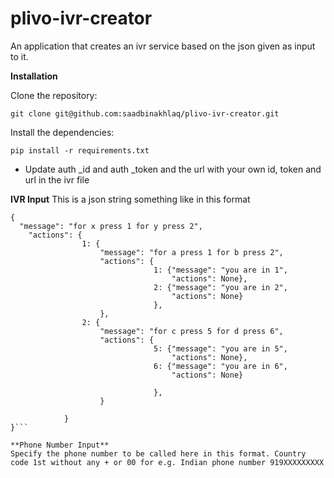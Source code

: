 plivo-ivr-creator
=================

An application that creates an ivr service based on the json  given as input to it.


**Installation**

Clone the repository:
```
git clone git@github.com:saadbinakhlaq/plivo-ivr-creator.git
```

Install the dependencies:
```
pip install -r requirements.txt
```

* Update auth    _id and auth    _token and the url with your own id, token and url in the ivr file


**IVR Input**
This is a json string something like in this format
```
{
  "message": "for x press 1 for y press 2",
	"actions": {
				1: {
					"message": "for a press 1 for b press 2",
					"actions": {
								1: {"message": "you are in 1",
									"actions": None},
								2: {"message": "you are in 2",
									"actions": None}
								},
					},
				2: {
					"message": "for c press 5 for d press 6",
					"actions": {
								5: {"message": "you are in 5",
									"actions": None},
								6: {"message": "you are in 6",
									"actions": None}

								},
					}

			}
}```

**Phone Number Input**
Specify the phone number to be called here in this format. Country code 1st without any + or 00 for e.g. Indian phone number 919XXXXXXXXX

